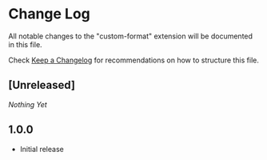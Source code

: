 # Change Log

All notable changes to the "custom-format" extension will be documented in this file.

Check [Keep a Changelog](http://keepachangelog.com/) for recommendations on how to structure this file.

## [Unreleased]

_Nothing Yet_

## 1.0.0

- Initial release
